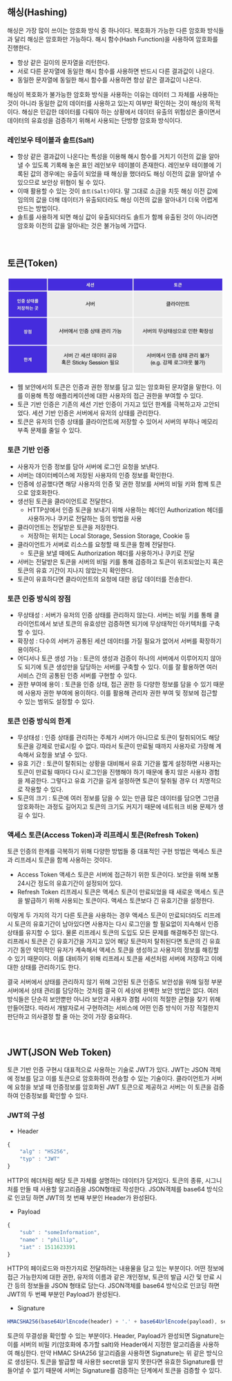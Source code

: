 ## 해싱(Hashing)
해싱은 가장 많이 쓰이는 암호화 방식 중 하나이다. 복호화가 가능한 다른 암호화 방식들과 달리 해싱은 암호화만 가능하다. 해시 함수(Hash Function)을 사용하여 암호화를 진행한다.
- 항상 같은 길이의 문자열을 리턴한다.
- 서로 다른 문자열에 동일한 해시 함수를 사용하면 반드시 다른 결과값이 나온다.
- 동일한 문자열에 동일한 해시 함수를 사용하면 항상 같은 결과값이 나온다.

해싱이 복호화가 불가능한 암호화 방식을 사용하는 이유는 데이터 그 자체를 사용하는 것이 아니라 동일한 값의 데이터를 사용하고 있는지 여부만 확인하는 것이 해싱의 목적이다. 해싱은 민감한 데이터를 다뤄야 하는 상황에서 데이터 유출의 위험성은 줄이면서 데이터의 유효성을 검증하기 위해서 사용되는 단방향 암호화 방식이다.

### 레인보우 테이블과 솔트(Salt)
- 항상 같은 결과값이 나온다는 특성을 이용해 해시 함수를 거치기 이전의 값을 알아낼 수 있도록 기록해 놓은 표인 레인보우 테이블이 존재한다. 레인보우 테이블에 기록된 값의 경우에는 유출이 되었을 때 해싱을 했더라도 해싱 이전의 값을 알아낼 수 있으므로 보안상 위협이 될 수 있다. 
- 이때 활용할 수 있는 것이 `솔트(Salt)`이다. 말 그대로 소금을 치듯 해싱 이전 값에 임의의 값을 더해 데이터가 유출되더라도 해싱 이전의 값을 알아내기 더욱 어렵게 만드는 방법이다. 
- 솔트를 사용하게 되면 해싱 값이 유출되더라도 솔트가 함께 유출된 것이 아니라면 암호화 이전의 값을 알아내는 것은 불가능에 가깝다.

<br/>

## 토큰(Token)
![Session_Token](./../../images/session_token.png)
- 웹 보안에서의 토큰은 인증과 권한 정보를 담고 있는 암호화된 문자열을 말한다. 이를 이용해 특정 애플리케이션에 대한 사용자의 접근 권한을 부여할 수 있다. 
- 토큰 기반 인증은 기존의 세션 기반 인증이 가지고 있던 한계를 극복하고자 고안되었다. 세션 기반 인증은 서버에서 유저의 상태를 관리한다. 
- 토큰은 유저의 인증 상태를 클라이언트에 저장할 수 있어서 서버의 부하나 메모리 부족 문제를 줄일 수 있다.

### 토큰 기반 인증
- 사용자가 인증 정보를 담아 서버에 로그인 요청을 보낸다.
- 서버는 데이터베이스에 저장된 사용자의 인증 정보를 확인한다.
- 인증에 성공했다면 해당 사용자의 인증 및 권한 정보를 서버의 비밀 키와 함께 토큰으로 암호화한다.
- 생선된 토큰을 클라이언트로 전달한다.
  - HTTP상에서 인증 토큰을 보내기 위해 사용하는 헤더인 Authorization 헤더를 사용하거나 쿠키로 전달하는 등의 방법을 사용
- 클라이언트는 전달받은 토큰을 저장한다.
  - 저장하는 위치는 Local Storage, Session Storage, Cookie 등
- 클라이언트가 서버로 리소스를 요청할 때 토큰을 함께 전달한다.
  - 토큰을 보낼 때에도 Authorization 헤더를 사용하거나 쿠키로 전달
- 서버는 전달받은 토큰을 서버의 비밀 키를 통해 검증하고 토큰이 위조되었는지 혹은 토큰의 유효 기간이 지나지 않았는지 확인한다.
- 토큰이 유효하다면 클라이언트의 요청에 대한 응답 데이터를 전송한다.

### 토큰 인증 방식의 장점
- 무상태성 : 서버가 유저의 인증 상태를 관리하지 않는다. 서버는 비밀 키를 통해 클라이언트에서 보낸 토큰의 유효성만 검증하면 되기에 무상태적인 아키텍처를 구축할 수 있다.
- 확장성 : 다수의 서버가 공통된 세션 데이터를 가질 필요가 없어서 서버를 확장하기 용이하다.
- 어디서나 토큰 생성 가능 : 토큰의 생성과 검증이 하나의 서버에서 이루어지지 않아도 되기에 토큰 생성만을 담당하는 서버를 구축할 수 있다. 이를 잘 활용하면 여러 서비스 간의 공통된 인증 서버를 구현할 수 있다.
- 권한 부여에 용이 : 토큰을 인증 상태, 접근 권한 등 다양한 정보를 담을 수 있기 때문에 사용자 권한 부여에 용이하다. 이를 활용해 관리자 권한 부여 및 정보에 접근할 수 있는 범위도 설정할 수 있다.

### 토큰 인증 방식의 한계
- 무상태성 : 인증 상태를 관리하는 주체가 서버가 아니므로 토큰이 탈취되어도 해당 토큰을 강제로 만료시킬 수 없다. 따라서 토큰이 만료될 때까지 사용자로 가장해 계속해서 요청을 보낼 수 있다.
- 유효 기간 : 토큰이 탈취되는 상황을 대비해서 유효 기간을 짧게 설정하면 사용자는 토큰이 만료될 때마다 다시 로그인을 진행해야 하기 때문에 좋지 않은 사용자 경험을 제공한다. 그렇다고 유효 기간을 길게 설정하면 토큰이 탈취될 경우 더 치명적으로 작용할 수 있다.
- 토큰의 크기 : 토큰에 여러 정보를 담을 수 있는 만큼 많은 데이터를 담으면 그만큼 암호화하는 과정도 길어지고 토큰의 크기도 커지기 때문에 네트워크 비용 문제가 생길 수 있다.

### 액세스 토큰(Access Token)과 리프레시 토큰(Refresh Token)
토큰 인증의 한계를 극복하기 위해 다양한 방법들 중 대표적인 구현 방법은 액세스 토큰과 리프레시 토큰을 함께 사용하는 것이다.
- Access Token
액세스 토큰은 서버에 접근하기 위한 토큰이다. 보안을 위해 보통 24시간 정도의 유효기간이 설정되어 있다.
- Refresh Token
리프레시 토큰은 액세스 토큰이 만료되었을 때 새로운 액세스 토큰을 발급하기 위해 사용되는 토큰이다. 액세스 토큰보다 긴 유효기간을 설정한다.

이렇게 두 가지의 각기 다른 토큰을 사용하는 경우 액세스 토큰이 만료되더라도 리프레시 토큰의 유효기간이 남아있다면 사용자는 다시 로그인을 할 필요없이 지속해서 인증 상태를 유지할 수 있다. 물론 리프레시 토큰의 도입도 모든 문제를 해결해주진 않는다. 리프레시 토큰은 긴 유효기간을 가지고 있어 해당 토큰마저 탈취된다면 토큰의 긴 유효기간 동안 악의적인 유저가 계속해서 액세스 토큰을 생성하고 사용자의 정보를 해킹할 수 있기 때문이다. 이를 대비하기 위해 리프레시 토큰을 세션처럼 서버에 저장하고 이에 대한 상태를 관리하기도 한다.
<br/>

결국 서버에서 상태를 관리하지 않기 위해 고안된 토큰 인증도 보안성을 위해 일정 부분 서버에서 상태 관리를 담당하는 것처럼 결국 이 세상에 완벽한 보안 방법은 없다. 여러 방식들은 단순히 보안뿐만 아니라 보안과 사용자 경험 사이의 적절한 균형을 찾기 위해 만들어졌다. 따라서 개발자로서 구현하려는 서비스에 어떤 인증 방식이 가장 적절한지 판단하고 의사결정 할 줄 아는 것이 가장 중요하다.

<br/>

## JWT(JSON Web Token)
토큰 기반 인증 구현시 대표적으로 사용하는 기술로 JWT가 있다. JWT는 JSON 객체에 정보를 담고 이를 토큰으로 암호화하여 전송할 수 있는 기술이다. 클라이언트가 서버에 요청을 보낼 때 인증정보를 암호화된 JWT 토큰으로 제공하고 서버는 이 토큰을 검증하여 인증정보를 확인할 수 있다.

### JWT의 구성
- Header
```javascript
{
    "alg" : "HS256",
    "typ" : "JWT"
}
```
HTTP의 헤더처럼 해당 토큰 자체를 설명하는 데이터가 담겨있다. 토큰의 종류, 시그니처를 만들 때 사용할 알고리즘을 JSON형태로 작성한다. JSON객체를 base64 방식으로 인코딩 하면 JWT의 첫 번째 부분인 Header가 완성된다.

- Payload
```javascript
{
    "sub" : "someInformation",
    "name" : "phillip",
    "iat" : 1511623391
}
```
HTTP의 페이로드와 마찬가지로 전달하려는 내용물을 담고 있는 부분이다. 어떤 정보에 접근 가능한지에 대한 권한, 유저의 이름과 같은 개인정보, 토큰의 발급 시간 및 만료 시간 등의 정보들을 JSON 형태로 담는다. JSON객체를 base64 방식으로 인코딩 하면 JWT의 두 번째 부분인 Payload가 완성된다.

- Signature
```js
HMACSHA256(base64UrlEncode(header) + '.' + base64UrlEncode(payload), secret);
```
토큰의 무결성을 확인할 수 있는 부분이다. Header, Payload가 완성되면 Signature는 이를 서버의 비밀 키(암호화에 추가할 salt)와 Header에서 지정한 알고리즘을 사용하여 해싱한다. 만약 HMAC SHA256 알고리즘을 사용하면 Signature는 위 같은 방식으로 생성된다. 토큰을 발급할 때 사용한 secret을 알지 못한다면 유효한 Signature를 만들어낼 수 없기 때문에 서버는 Signature를 검증하는 단계에서 토큰을 검증할 수 있다.

